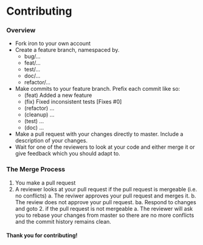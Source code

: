 # Contributing

### Overview

* Fork iron to your own account
* Create a feature branch, namespaced by.
  * bug/...
  * feat/...
  * test/...
  * doc/...
  * refactor/...
* Make commits to your feature branch. Prefix each commit like so:
  * (feat) Added a new feature
  * (fix) Fixed inconsistent tests [Fixes #0]
  * (refactor) ...
  * (cleanup) ...
  * (test) ...
  * (doc) ...
* Make a pull request with your changes directly to master. Include a
  description of your changes.
* Wait for one of the reviewers to look at your code and either merge it or
  give feedback which you should adapt to.

### The Merge Process

1. You make a pull request
2. A reviewer looks at your pull request
  if the pull request is mergeable (i.e. no conflicts)
    a. The reviwer approves your pull request and merges it.
    b. The review does not approve your pull request.
      ba. Respond to changes and goto 2.
  if the pull request is not mergeable
    a. The reviewer will ask you to rebase your changes from master so there
    are no more conflicts and the commit history remains clean.

#### Thank you for contributing!
